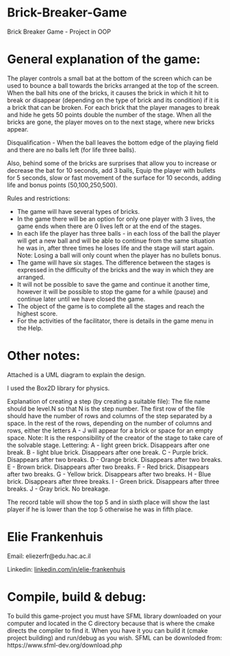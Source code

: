 # Brick-Breaker-Game

Brick Breaker Game - Project in OOP

<h1>General explanation of the game:</h1>
The player controls a small bat at the bottom of the screen which can be used to bounce a ball towards the bricks arranged at the top of the screen.
When the ball hits one of the bricks, it causes the brick in which it hit to break or disappear (depending on the type of brick and its condition) if it is a brick that can be broken.
For each brick that the player manages to break and hide he gets 50 points double the number of the stage.
When all the bricks are gone, the player moves on to the next stage, where new bricks appear.

Disqualification - When the ball leaves the bottom edge of the playing field and there are no balls left (for life three balls).

Also, behind some of the bricks are surprises that allow you to increase or decrease the bat for 10 seconds, add 3 balls,
Equip the player with bullets for 5 seconds, slow or fast movement of the surface for 10 seconds, adding life and bonus points (50,100,250,500).

Rules and restrictions:
<ul>
  <li>The game will have several types of bricks.</li>
  <li>In the game there will be an option for only one player with 3 lives, the game ends when there are 0 lives left or at the end of the stages.</li>
  <li>In each life the player has three balls - in each loss of the ball the player will get a new ball and will be able to continue from the same situation he was in, after three times he loses life and the stage will start again.
  Note: Losing a ball will only count when the player has no bullets bonus.</li>
  <li>The game will have six stages. The difference between the stages is expressed in the difficulty of the bricks and the way in which they are arranged.</li>
  <li>It will not be possible to save the game and continue it another time, however it will be possible to stop the game for a while (pause) and continue later until we have closed the game.</li>
  <li>The object of the game is to complete all the stages and reach the highest score.</li>
  <li>For the activities of the facilitator, there is details in the game menu in the Help.</li>
</ul>

<h1>Other notes:</h1>

Attached is a UML diagram to explain the design.

I used the Box2D library for physics.

Explanation of creating a step (by creating a suitable file):
The file name should be level.N so that N is the step number.
The first row of the file should have the number of rows and columns of the step separated by a space.
In the rest of the rows, depending on the number of columns and rows, either the letters A - J will appear for a brick or space for an empty space.
Note: It is the responsibility of the creator of the stage to take care of the solvable stage.
Lettering:
A - light green brick. Disappears after one break.
B - light blue brick. Disappears after one break.
C - Purple brick. Disappears after two breaks.
D - Orange brick. Disappears after two breaks.
E - Brown brick. Disappears after two breaks.
F - Red brick. Disappears after two breaks.
G - Yellow brick. Disappears after two breaks.
H - Blue brick. Disappears after three breaks.
I - Green brick. Disappears after three breaks.
J - Gray brick. No breakage.    

The record table will show the top 5 and in sixth place will show the last player if he is lower than the top 5 otherwise he was in fifth place.

<h1>Elie Frankenhuis</h1>
<p>Email: eliezerfr@edu.hac.ac.il</p>
<p>Linkedin: <a href="https://www.linkedin.com/in/elie-frankenhuis/" target="_blank">linkedin.com/in/elie-frankenhuis</a></p>

<h1>Compile, build & debug:</h1>
To build this game-project you must have SFML library downloaded on your computer and located in the C directory because that is where the cmake directs the compiler to find it. When you have it you can build it (cmake project building) and run/debug as you wish. SFML can be downloded from: https://www.sfml-dev.org/download.php
